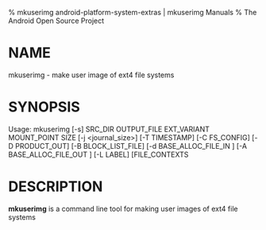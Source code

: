 % mkuserimg android-platform-system-extras | mkuserimg Manuals
% The Android Open Source Project

# NAME

mkuserimg - make user image of ext4 file systems

# SYNOPSIS

Usage:
mkuserimg [-s] SRC_DIR OUTPUT_FILE EXT_VARIANT MOUNT_POINT SIZE [-j <journal_size>]
             [-T TIMESTAMP] [-C FS_CONFIG] [-D PRODUCT_OUT] [-B BLOCK_LIST_FILE] [-d BASE_ALLOC_FILE_IN ] [-A 	BASE_ALLOC_FILE_OUT ] [-L LABEL] [FILE_CONTEXTS

# DESCRIPTION

**mkuserimg** is a command line tool for making user images of ext4 file systems

